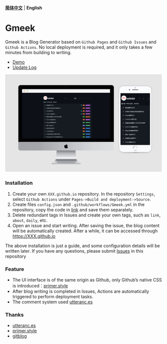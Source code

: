 **[简体中文](README.md)** | **English**
# Gmeek

Gmeek is a Blog Generator based on `Github Pages` and `Github Issues` and `Github Actions`. No local deployment is required, and it only takes a few minutes from building to writing.

- [Demo](http://meekdai.github.io/)
- [Update Log](https://meekdai.github.io/post/Gmeek-geng-xin-ri-zhi.html)

![dark](img/dark.jpg)

### Installation
1. Create your own `XXX.github.io` repository. In the repository `Settings`, select `Github Actions` under `Pages->Build and deployment->Source`.
2. Create files `config.json` and `.github/workflows/Gmeek.yml` in the repository, copy the code in [link](CONIFG.md) and save them separately.
3. Delete redundant tags in Issues and create your own tags, such as `link`, `about`, `daily`, etc.
4. Open an issue and start writing. After saving the issue, the blog content will be automatically created. After a while, it can be accessed through https://XXX.github.io

The above installation is just a guide, and some configuration details will be written later. If you have any questions, please submit [Issues](https://github.com/Meekdai/Gmeek/issues) in this repository

### Feature

- The UI interface is of the same origin as Github, only Github’s native CSS is introduced：[primer.style](https://primer.style/css)
- After blog writing is completed in Issues, Actions are automatically triggered to perform deployment tasks.
- The comment system used [utteranc.es](https://utteranc.es/)

### Thanks

- [utteranc.es](https://utteranc.es/)
- [primer.style](https://primer.style/css)
- [gitblog](https://github.com/yihong0618/gitblog)
